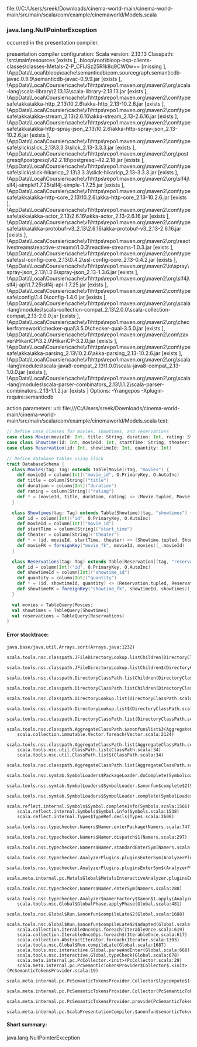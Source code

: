 file:///C:/Users/sreek/Downloads/cinema-world-main/cinema-world-main/src/main/scala/com/example/cinemaworld/Models.scala
### java.lang.NullPointerException

occurred in the presentation compiler.

presentation compiler configuration:
Scala version: 2.13.13
Classpath:
<WORKSPACE>\src\main\resources [exists ], <WORKSPACE>\.bloop\root\bloop-bsp-clients-classes\classes-Metals-Z-P_CFlJSz25R1k8q9CW0w== [missing ], <HOME>\AppData\Local\bloop\cache\semanticdb\com.sourcegraph.semanticdb-javac.0.9.9\semanticdb-javac-0.9.9.jar [exists ], <HOME>\AppData\Local\Coursier\cache\v1\https\repo1.maven.org\maven2\org\scala-lang\scala-library\2.13.13\scala-library-2.13.13.jar [exists ], <HOME>\AppData\Local\Coursier\cache\v1\https\repo1.maven.org\maven2\com\typesafe\akka\akka-http_2.13\10.2.6\akka-http_2.13-10.2.6.jar [exists ], <HOME>\AppData\Local\Coursier\cache\v1\https\repo1.maven.org\maven2\com\typesafe\akka\akka-stream_2.13\2.6.16\akka-stream_2.13-2.6.16.jar [exists ], <HOME>\AppData\Local\Coursier\cache\v1\https\repo1.maven.org\maven2\com\typesafe\akka\akka-http-spray-json_2.13\10.2.6\akka-http-spray-json_2.13-10.2.6.jar [exists ], <HOME>\AppData\Local\Coursier\cache\v1\https\repo1.maven.org\maven2\com\typesafe\slick\slick_2.13\3.3.3\slick_2.13-3.3.3.jar [exists ], <HOME>\AppData\Local\Coursier\cache\v1\https\repo1.maven.org\maven2\org\postgresql\postgresql\42.2.18\postgresql-42.2.18.jar [exists ], <HOME>\AppData\Local\Coursier\cache\v1\https\repo1.maven.org\maven2\com\typesafe\slick\slick-hikaricp_2.13\3.3.3\slick-hikaricp_2.13-3.3.3.jar [exists ], <HOME>\AppData\Local\Coursier\cache\v1\https\repo1.maven.org\maven2\org\slf4j\slf4j-simple\1.7.25\slf4j-simple-1.7.25.jar [exists ], <HOME>\AppData\Local\Coursier\cache\v1\https\repo1.maven.org\maven2\com\typesafe\akka\akka-http-core_2.13\10.2.6\akka-http-core_2.13-10.2.6.jar [exists ], <HOME>\AppData\Local\Coursier\cache\v1\https\repo1.maven.org\maven2\com\typesafe\akka\akka-actor_2.13\2.6.16\akka-actor_2.13-2.6.16.jar [exists ], <HOME>\AppData\Local\Coursier\cache\v1\https\repo1.maven.org\maven2\com\typesafe\akka\akka-protobuf-v3_2.13\2.6.16\akka-protobuf-v3_2.13-2.6.16.jar [exists ], <HOME>\AppData\Local\Coursier\cache\v1\https\repo1.maven.org\maven2\org\reactivestreams\reactive-streams\1.0.3\reactive-streams-1.0.3.jar [exists ], <HOME>\AppData\Local\Coursier\cache\v1\https\repo1.maven.org\maven2\com\typesafe\ssl-config-core_2.13\0.4.2\ssl-config-core_2.13-0.4.2.jar [exists ], <HOME>\AppData\Local\Coursier\cache\v1\https\repo1.maven.org\maven2\io\spray\spray-json_2.13\1.3.6\spray-json_2.13-1.3.6.jar [exists ], <HOME>\AppData\Local\Coursier\cache\v1\https\repo1.maven.org\maven2\org\slf4j\slf4j-api\1.7.25\slf4j-api-1.7.25.jar [exists ], <HOME>\AppData\Local\Coursier\cache\v1\https\repo1.maven.org\maven2\com\typesafe\config\1.4.0\config-1.4.0.jar [exists ], <HOME>\AppData\Local\Coursier\cache\v1\https\repo1.maven.org\maven2\org\scala-lang\modules\scala-collection-compat_2.13\2.0.0\scala-collection-compat_2.13-2.0.0.jar [exists ], <HOME>\AppData\Local\Coursier\cache\v1\https\repo1.maven.org\maven2\org\checkerframework\checker-qual\3.5.0\checker-qual-3.5.0.jar [exists ], <HOME>\AppData\Local\Coursier\cache\v1\https\repo1.maven.org\maven2\com\zaxxer\HikariCP\3.2.0\HikariCP-3.2.0.jar [exists ], <HOME>\AppData\Local\Coursier\cache\v1\https\repo1.maven.org\maven2\com\typesafe\akka\akka-parsing_2.13\10.2.6\akka-parsing_2.13-10.2.6.jar [exists ], <HOME>\AppData\Local\Coursier\cache\v1\https\repo1.maven.org\maven2\org\scala-lang\modules\scala-java8-compat_2.13\1.0.0\scala-java8-compat_2.13-1.0.0.jar [exists ], <HOME>\AppData\Local\Coursier\cache\v1\https\repo1.maven.org\maven2\org\scala-lang\modules\scala-parser-combinators_2.13\1.1.2\scala-parser-combinators_2.13-1.1.2.jar [exists ]
Options:
-Yrangepos -Xplugin-require:semanticdb


action parameters:
uri: file:///C:/Users/sreek/Downloads/cinema-world-main/cinema-world-main/src/main/scala/com/example/cinemaworld/Models.scala
text:
```scala
// Define case classes for movies, showtimes, and reservations
case class Movie(movieId: Int, title: String, duration: Int, rating: String)
case class Showtime(id: Int, movieId: Int, startTime: String, theater: String)
case class Reservation(id: Int, showtimeId: Int, quantity: Int)

// Define database tables using Slick
trait DatabaseSchema {
  class Movies(tag: Tag) extends Table[Movie](tag, "movies") {
    def movieId = column[Int]("movie_id", O.PrimaryKey, O.AutoInc)
    def title = column[String]("title")
    def duration = column[Int]("duration")
    def rating = column[String]("rating")
    def * = (movieId, title, duration, rating) <> (Movie.tupled, Movie.unapply)
  }

  class Showtimes(tag: Tag) extends Table[Showtime](tag, "showtimes") {
    def id = column[Int]("id", O.PrimaryKey, O.AutoInc)
    def movieId = column[Int]("movie_id")
    def startTime = column[String]("start_time")
    def theater = column[String]("theater")
    def * = (id, movieId, startTime, theater) <> (Showtime.tupled, Showtime.unapply)
    def movieFK = foreignKey("movie_fk", movieId, movies)(_.movieId)
  }

  class Reservations(tag: Tag) extends Table[Reservation](tag, "reservations") {
    def id = column[Int]("id", O.PrimaryKey, O.AutoInc)
    def showtimeId = column[Int]("showtime_id")
    def quantity = column[Int]("quantity")
    def * = (id, showtimeId, quantity) <> (Reservation.tupled, Reservation.unapply)
    def showtimeFK = foreignKey("showtime_fk", showtimeId, showtimes)(_.id)
  }

  val movies = TableQuery[Movies]
  val showtimes = TableQuery[Showtimes]
  val reservations = TableQuery[Reservations]
}

```



#### Error stacktrace:

```
java.base/java.util.Arrays.sort(Arrays.java:1232)
	scala.tools.nsc.classpath.JFileDirectoryLookup.listChildren(DirectoryClassPath.scala:125)
	scala.tools.nsc.classpath.JFileDirectoryLookup.listChildren$(DirectoryClassPath.scala:109)
	scala.tools.nsc.classpath.DirectoryClassPath.listChildren(DirectoryClassPath.scala:322)
	scala.tools.nsc.classpath.DirectoryClassPath.listChildren(DirectoryClassPath.scala:322)
	scala.tools.nsc.classpath.DirectoryLookup.list(DirectoryClassPath.scala:90)
	scala.tools.nsc.classpath.DirectoryLookup.list$(DirectoryClassPath.scala:84)
	scala.tools.nsc.classpath.DirectoryClassPath.list(DirectoryClassPath.scala:322)
	scala.tools.nsc.classpath.AggregateClassPath.$anonfun$list$3(AggregateClassPath.scala:106)
	scala.collection.immutable.Vector.foreach(Vector.scala:2124)
	scala.tools.nsc.classpath.AggregateClassPath.list(AggregateClassPath.scala:102)
	scala.tools.nsc.util.ClassPath.list(ClassPath.scala:34)
	scala.tools.nsc.util.ClassPath.list$(ClassPath.scala:34)
	scala.tools.nsc.classpath.AggregateClassPath.list(AggregateClassPath.scala:31)
	scala.tools.nsc.symtab.SymbolLoaders$PackageLoader.doComplete(SymbolLoaders.scala:297)
	scala.tools.nsc.symtab.SymbolLoaders$SymbolLoader.$anonfun$complete$2(SymbolLoaders.scala:249)
	scala.tools.nsc.symtab.SymbolLoaders$SymbolLoader.complete(SymbolLoaders.scala:247)
	scala.reflect.internal.Symbols$Symbol.completeInfo(Symbols.scala:1566)
	scala.reflect.internal.Symbols$Symbol.info(Symbols.scala:1538)
	scala.reflect.internal.Types$TypeRef.decls(Types.scala:2608)
	scala.tools.nsc.typechecker.Namers$Namer.enterPackage(Namers.scala:747)
	scala.tools.nsc.typechecker.Namers$Namer.dispatch$1(Namers.scala:297)
	scala.tools.nsc.typechecker.Namers$Namer.standardEnterSym(Namers.scala:310)
	scala.tools.nsc.typechecker.AnalyzerPlugins.pluginsEnterSym(AnalyzerPlugins.scala:496)
	scala.tools.nsc.typechecker.AnalyzerPlugins.pluginsEnterSym$(AnalyzerPlugins.scala:495)
	scala.meta.internal.pc.MetalsGlobal$MetalsInteractiveAnalyzer.pluginsEnterSym(MetalsGlobal.scala:68)
	scala.tools.nsc.typechecker.Namers$Namer.enterSym(Namers.scala:288)
	scala.tools.nsc.typechecker.Analyzer$namerFactory$$anon$1.apply(Analyzer.scala:50)
	scala.tools.nsc.Global$GlobalPhase.applyPhase(Global.scala:481)
	scala.tools.nsc.Global$Run.$anonfun$compileLate$2(Global.scala:1688)
	scala.tools.nsc.Global$Run.$anonfun$compileLate$2$adapted(Global.scala:1687)
	scala.collection.IterableOnceOps.foreach(IterableOnce.scala:619)
	scala.collection.IterableOnceOps.foreach$(IterableOnce.scala:617)
	scala.collection.AbstractIterator.foreach(Iterator.scala:1303)
	scala.tools.nsc.Global$Run.compileLate(Global.scala:1687)
	scala.tools.nsc.interactive.Global.parseAndEnter(Global.scala:668)
	scala.tools.nsc.interactive.Global.typeCheck(Global.scala:678)
	scala.meta.internal.pc.PcCollector.<init>(PcCollector.scala:29)
	scala.meta.internal.pc.PcSemanticTokensProvider$Collector$.<init>(PcSemanticTokensProvider.scala:19)
	scala.meta.internal.pc.PcSemanticTokensProvider.Collector$lzycompute$1(PcSemanticTokensProvider.scala:19)
	scala.meta.internal.pc.PcSemanticTokensProvider.Collector(PcSemanticTokensProvider.scala:19)
	scala.meta.internal.pc.PcSemanticTokensProvider.provide(PcSemanticTokensProvider.scala:73)
	scala.meta.internal.pc.ScalaPresentationCompiler.$anonfun$semanticTokens$1(ScalaPresentationCompiler.scala:169)
```
#### Short summary: 

java.lang.NullPointerException